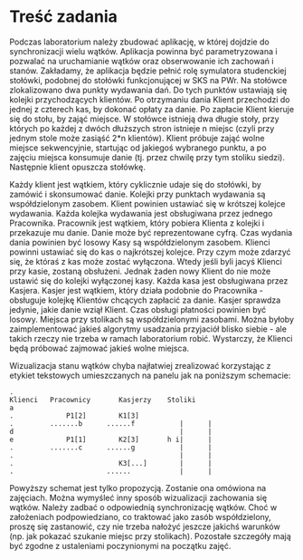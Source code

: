 # Treść zadania

Podczas laboratorium należy zbudować aplikację, w której dojdzie do synchronizacji wielu wątków. Aplikacja powinna być parametryzowana i pozwalać na uruchamianie wątków oraz obserwowanie ich zachowań i stanów. Zakładamy, że aplikacja będzie pełnić rolę symulatora studenckiej stołówki, podobnej do stołówki funkcjonującej w SKS na PWr. Na stołówce zlokalizowano dwa punkty wydawania dań. Do tych punktów ustawiają się kolejki przychodzących klientów. Po otrzymaniu dania Klient przechodzi do jednej z czterech kas, by dokonać opłaty za danie. Po zapłacie Klient kieruje się do stołu, by zająć miejsce. W stołówce istnieją dwa długie stoły, przy których po każdej z dwóch dłuższych stron istnieje n miejsc (czyli przy jednym stole może zasiąść 2*n klientów). Klient próbuje zająć wolne miejsce sekwencyjnie, startując od jakiegoś wybranego punktu, a po zajęciu miejsca konsumuje danie (tj. przez chwilę przy tym stoliku siedzi). Następnie klient opuszcza stołówkę.

Każdy klient jest wątkiem, który cyklicznie udaje się do stołówki, by zamówić i skonsumować danie. Kolejki przy punktach wydawania są współdzielonym zasobem. Klient powinien ustawiać się w krótszej kolejce wydawania. Każda kolejka wydawania jest obsługiwana przez jednego Pracownika. Pracownik jest wątkiem, który pobiera Klienta z kolejki i przekazuje mu danie. Danie może być reprezentowane cyfrą. Czas wydania dania powinien być losowy Kasy są współdzielonym zasobem. Klienci powinni ustawiać się do kas o najkrótszej kolejce. Przy czym może zdarzyć się, że któraś z kas może zostać wyłączona. Wtedy jeśli byli jacyś Klienci przy kasie, zostaną obsłużeni. Jednak żaden nowy Klient do nie może ustawić się do kolejki wyłączonej kasy. Każda kasa jest obsługiwana przez Kasjera. Kasjer jest wątkiem, który działa podobnie do Pracownika - obsługuje kolejkę Klientów chcących zapłacić za danie. Kasjer sprawdza jedynie, jakie danie wziął Klient. Czas obsługi płatności powinien być losowy. Miejsca przy stolikach są współdzielonymi zasobami. Można byłoby zaimplementować jakieś algorytmy usadzania przyjaciół blisko siebie - ale takich rzeczy nie trzeba w ramach laboratorium robić. Wystarczy, że Klienci będą próbować zajmować jakieś wolne miejsca.

Wizualizacja stanu wątków chyba najłatwiej zrealizować korzystając z etykiet tekstowych umieszczanych na panelu jak na poniższym schemacie:
```
.
Klienci   Pracownicy       Kasjerzy    Stoliki
a
.             P1[2]        K1[3]
.         .......b      ......f           |      |   
d                                         |      |
e             P1[1]        K2[3]       h i|      |
.         .......c      ......g           |      |
.                                         |      |
.                          K3[...]        |      |
.                       ......            |      |

```
Powyższy schemat jest tylko propozycją. Zostanie ona omówiona na zajęciach. Można wymyśleć inny sposób wizualizacji zachowania się wątków. Należy zadbać o odpowiednią synchronizację wątków. Choć w założeniach podpowiedziano, co traktować jako zasób współdzielony, proszę się zastanowić, czy nie trzeba nałożyć jeszcze jakichś warunków (np. jak pokazać szukanie miejsc przy stolikach). Pozostałe szczegóły mają być zgodne z ustaleniami poczynionymi na początku zajęć.
